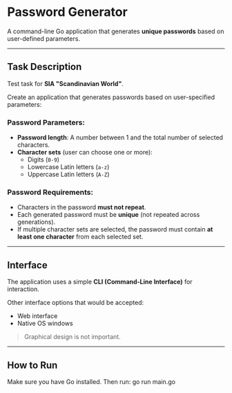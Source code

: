 # Password Generator

A command-line Go application that generates **unique passwords** based on user-defined parameters.

---

##  Task Description

Test task for **SIA "Scandinavian World"**.

Create an application that generates passwords based on user-specified parameters:

###  Password Parameters:

- **Password length**: A number between 1 and the total number of selected characters.
- **Character sets** (user can choose one or more):
  - Digits (`0-9`)
  - Lowercase Latin letters (`a-z`)
  - Uppercase Latin letters (`A-Z`)

###  Password Requirements:

- Characters in the password **must not repeat**.
- Each generated password must be **unique** (not repeated across generations).
- If multiple character sets are selected, the password must contain **at least one character** from each selected set.

---

##  Interface

The application uses a simple **CLI (Command-Line Interface)** for interaction.

Other interface options that would be accepted:
- Web interface
- Native OS windows

>  Graphical design is not important.

---

## How to Run 

Make sure you have Go installed. Then run:
 go run main.go
